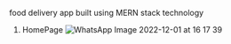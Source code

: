 food delivery app built using MERN stack technology

1. HomePage
![WhatsApp Image 2022-12-01 at 16 17 39](https://user-images.githubusercontent.com/97007096/208436379-4311ac6b-3c9e-42bb-abe9-c6c6372657a1.jpg)
